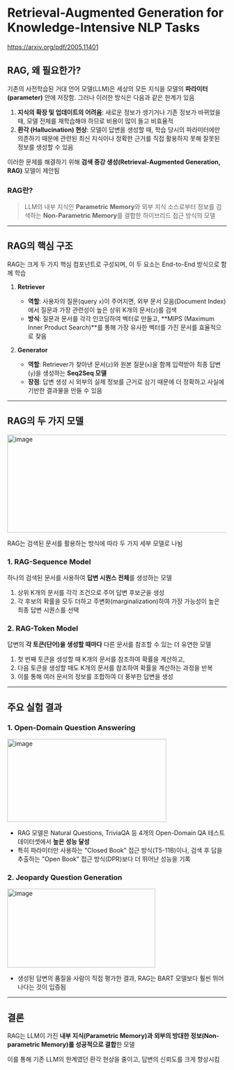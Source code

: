 
# Retrieval-Augmented Generation for Knowledge-Intensive NLP Tasks

https://arxiv.org/pdf/2005.11401

## RAG, 왜 필요한가?

기존의 사전학습된 거대 언어 모델(LLM)은 세상의 모든 지식을 모델의 **파라미터(parameter)** 안에 저장함. 그러나 이러한 방식은 다음과 같은 한계가 있음

1.  **지식의 확장 및 업데이트의 어려움**: 새로운 정보가 생기거나 기존 정보가 바뀌었을 때, 모델 전체를 재학습해야 하므로 비용이 많이 들고 비효율적
2.  **환각 (Hallucination) 현상**: 모델이 답변을 생성할 때, 학습 당시의 파라미터에만 의존하기 때문에 관련된 최신 지식이나 정확한 근거를 직접 활용하지 못해 잘못된 정보를 생성할 수 있음

이러한 문제를 해결하기 위해 **검색 증강 생성(Retrieval-Augmented Generation, RAG)** 모델이 제안됨

### RAG란?
> LLM의 내부 지식인 **Parametric Memory**와 외부 지식 소스로부터 정보를 검색하는 **Non-Parametric Memory**를 결합한 하이브리드 접근 방식의 모델

---

## RAG의 핵심 구조

RAG는 크게 두 가지 핵심 컴포넌트로 구성되며, 이 두 요소는 End-to-End 방식으로 함께 학습


1.  **Retriever**
    -   **역할**: 사용자의 질문(query `x`)이 주어지면, 외부 문서 모음(Document Index)에서 질문과 가장 관련성이 높은 상위 K개의 문서(`z`)를 검색 
    -   **방식**: 질문과 문서를 각각 인코딩하여 벡터로 만들고, **MIPS (Maximum Inner Product Search)**를 통해 가장 유사한 벡터를 가진 문서를 효율적으로 찾음 

2.  **Generator**
    -   **역할**: Retriever가 찾아낸 문서(`z`)와 원본 질문(`x`)을 함께 입력받아 최종 답변(`y`)을 생성하는 **Seq2Seq 모델**
    -   **장점**: 답변 생성 시 외부의 실제 정보를 근거로 삼기 때문에 더 정확하고 사실에 기반한 결과물을 만들 수 있음

---

## RAG의 두 가지 모델
<img width="769" height="225" alt="image" src="https://github.com/user-attachments/assets/2cb90f7a-6fde-4fe9-bda7-9bdd19eb3571" />

RAG는 검색된 문서를 활용하는 방식에 따라 두 가지 세부 모델로 나뉨

### 1. RAG-Sequence Model
하나의 검색된 문서를 사용하여 **답변 시퀀스 전체**를 생성하는 모델 
1. 상위 K개의 문서를 각각 조건으로 주어 답변 후보군을 생성
2. 각 후보의 확률을 모두 더하고 주변화(marginalization)하여 가장 가능성이 높은 최종 답변 시퀀스를 선택

### 2. RAG-Token Model
답변의 **각 토큰(단어)을 생성할 때마다** 다른 문서를 참조할 수 있는 더 유연한 모델
1. 첫 번째 토큰을 생성할 때 K개의 문서를 참조하여 확률을 계산하고,
2. 다음 토큰을 생성할 때도 K개의 문서를 참조하여 확률을 계산하는 과정을 반복 
3. 이를 통해 여러 문서의 정보를 조합하여 더 풍부한 답변을 생성

---

## 주요 실험 결과

### 1. Open-Domain Question Answering

<img width="365" height="191" alt="image" src="https://github.com/user-attachments/assets/381b7d67-b52f-459b-bff1-7c65df14d44e" />

- RAG 모델은 Natural Questions, TriviaQA 등 4개의 Open-Domain QA 테스트 데이터셋에서 **높은 성능 달성** 
- 특히 파라미터만 사용하는 "Closed Book" 접근 방식(T5-11B)이나, 검색 후 답을 추출하는 "Open Book" 접근 방식(DPR)보다 더 뛰어난 성능을 기록


### 2. Jeopardy Question Generation

<img width="340" height="181" alt="image" src="https://github.com/user-attachments/assets/b3b9e233-7e17-451f-ab25-14bd86ca8713" />

- 생성된 답변의 품질을 사람이 직접 평가한 결과, RAG는 BART 모델보다 훨씬 뛰어나다는 것이 입증됨 
---

## 결론

RAG는 LLM이 가진 **내부 지식(Parametric Memory)과 외부의 방대한 정보(Non-parametric Memory)를 성공적으로 결합**한 모델

이를 통해 기존 LLM의 한계였던 환각 현상을 줄이고, 답변의 신뢰도를 크게 향상시킴
